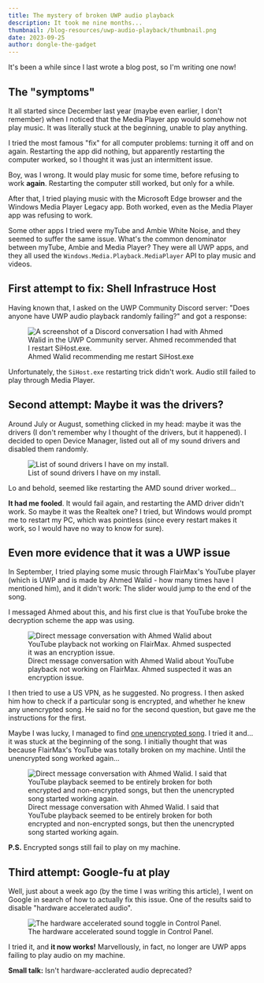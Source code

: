 ```yaml
---
title: The mystery of broken UWP audio playback
description: It took me nine months...
thumbnail: /blog-resources/uwp-audio-playback/thumbnail.png
date: 2023-09-25
author: dongle-the-gadget
---
```


It's been a while since I last wrote a blog post, so I'm writing one now!

## The "symptoms"
It all started since December last year (maybe even earlier, I don't remember) when I noticed that the Media Player app would somehow not play music. It was literally stuck at the beginning, unable to play anything.

I tried the most famous "fix" for all computer problems: turning it off and on again. Restarting the app did nothing, but apparently restarting the computer worked, so I thought it was just an intermittent issue.

Boy, was I wrong. It would play music for some time, before refusing to work **again**. Restarting the computer still worked, but only for a while.

After that, I tried playing music with the Microsoft Edge browser and the Windows Media Player Legacy app. Both worked, even as the Media Player app was refusing to work.

Some other apps I tried were myTube and Ambie White Noise, and they seemed to suffer the same issue. What's the common denominator between myTube, Ambie and Media Player? They were all UWP apps, and they all used the `Windows.Media.Playback.MediaPlayer` API to play music and videos.

## First attempt to fix: Shell Infrastruce Host

Having known that, I asked on the UWP Community Discord server: "Does anyone have UWP audio playback randomly failing?" and got a response:

<figure class="margin-bottom">
    <img src="/blog-resources/uwp-audio-playback/uwpc-chat.png" alt="A screenshot of a Discord conversation I had with Ahmed Walid in the UWP Community server. Ahmed recommended that I restart SiHost.exe.">
    <figcaption>Ahmed Walid recommending me restart SiHost.exe</figcaption>
</figure>

Unfortunately, the `SiHost.exe` restarting trick didn't work. Audio still failed to play through Media Player.

## Second attempt: Maybe it was the drivers?

Around July or August, something clicked in my head: maybe it was the drivers (I don't remember why I thought of the drivers, but it happened). I decided to open Device Manager, listed out all of my sound drivers and disabled them randomly.

<figure class="margin-bottom">
    <img src="/blog-resources/uwp-audio-playback/drivers.png" alt="List of sound drivers I have on my install.">
    <figcaption>List of sound drivers I have on my install.</figcaption>
</figure>

Lo and behold, seemed like restarting the AMD sound driver worked...

**It had me fooled**. It would fail again, and restarting the AMD driver didn't work. So maybe it was the Realtek one? I tried, but Windows would prompt me to restart my PC, which was pointless (since every restart makes it work, so I would have no way to know for sure).

## Even more evidence that it was a UWP issue
In September, I tried playing some music through FlairMax's YouTube player (which is UWP and is made by Ahmed Walid - how many times have I mentioned him), and it didn't work: The slider would jump to the end of the song.

I messaged Ahmed about this, and his first clue is that YouTube broke the decryption scheme the app was using.

<figure class="margin-bottom">
    <img src="/blog-resources/uwp-audio-playback/ahmed-dm-1.png" alt="Direct message conversation with Ahmed Walid about YouTube playback not working on FlairMax. Ahmed suspected it was an encryption issue.">
    <figcaption>Direct message conversation with Ahmed Walid about YouTube playback not working on FlairMax. Ahmed suspected it was an encryption issue.</figcaption>
</figure>

I then tried to use a US VPN, as he suggested. No progress. I then asked him how to check if a particular song is encrypted, and whether he knew any unencrypted song. He said no for the second question, but gave me the instructions for the first.

Maybe I was lucky, I managed to find [one unencrypted song](https://youtu.be/DhI246hBEA0). I tried it and... it was stuck at the beginning of the song. I initially thought that was because FlairMax's YouTube was totally broken on my machine. Until the unencrypted song worked again...

<figure class="margin-bottom">
    <img src="/blog-resources/uwp-audio-playback/ahmed-dm-2.png" alt="Direct message conversation with Ahmed Walid. I said that YouTube playback seemed to be entirely broken for both encrypted and non-encrypted songs, but then the unencrypted song started working again.">
    <figcaption>Direct message conversation with Ahmed Walid. I said that YouTube playback seemed to be entirely broken for both encrypted and non-encrypted songs, but then the unencrypted song started working again.</figcaption>
</figure>

**P.S.** Encrypted songs still fail to play on my machine.

## Third attempt: Google-fu at play

Well, just about a week ago (by the time I was writing this article), I went on Google in search of how to actually fix this issue. One of the results said to disable "hardware accelerated audio".

<figure class="margin-bottom">
    <img src="/blog-resources/uwp-audio-playback/hardware-setting.png" alt="The hardware accelerated sound toggle in Control Panel.">
    <figcaption>The hardware accelerated sound toggle in Control Panel.</figcaption>
</figure>

I tried it, and **it now works!** Marvellously, in fact, no longer are UWP apps failing to play audio on my machine.

**Small talk:** Isn't hardware-acclerated audio deprecated?
